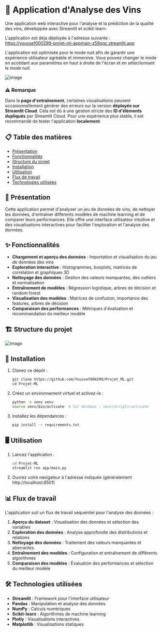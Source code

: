 # 🍷 Application d'Analyse des Vins

Une application web interactive pour l'analyse et la prédiction de la qualité des vins, développée avec Streamlit et scikit-learn.

L'application est déja déployée à l'adresse suivante : https://youssef000299-projet-ml-appmain-z58ggc.streamlit.app

L'application est optimisée pour le mode nuit afin de garantir une expérience utilisateur agréable et immersive. Vous pouvez changer le mode en accédant aux paramètres en haut à droite de l'écran et en sélectionnant le mode nuit.

![image](https://github.com/user-attachments/assets/211586b4-65e5-4950-a4b4-0c4766dcfa31)

### ⚠️ Remarque

Dans la **page d'entraînement**, certaines visualisations peuvent occasionnellement générer des erreurs sur la version **déployée sur Streamlit Cloud**. Cela est dû à une gestion stricte des **ID d'éléments dupliqués** par Streamlit Cloud. Pour une expérience plus stable, il est recommandé de tester l'application **localement**.

## 📋 Table des matières

- [Présentation](#présentation)
- [Fonctionnalités](#fonctionnalités)
- [Structure du projet](#structure-du-projet)
- [Installation](#installation)
- [Utilisation](#utilisation)
- [Flux de travail](#flux-de-travail)
- [Technologies utilisées](#technologies-utilisées)

## 🎯 Présentation

Cette application permet d'analyser un jeu de données de vins, de nettoyer les données, d'entraîner différents modèles de machine learning et de comparer leurs performances. Elle offre une interface utilisateur intuitive et des visualisations interactives pour faciliter l'exploration et l'analyse des données.

## ✨ Fonctionnalités

- **Chargement et aperçu des données** : Importation et visualisation du jeu de données des vins
- **Exploration interactive** : Histogrammes, boxplots, matrices de corrélation et graphiques 3D
- **Nettoyage des données** : Gestion des valeurs manquantes, des outliers et normalisation
- **Entraînement de modèles** : Régression logistique, arbres de décision et random forest
- **Visualisation des modèles** : Matrices de confusion, importance des features, arbres de décision
- **Comparaison des performances** : Métriques d'évaluation et recommandation du meilleur modèle

## 🏗️ Structure du projet
![image](https://github.com/user-attachments/assets/3a368547-60d5-46cd-8778-c43d2e31c8df)



## 🚀 Installation
   
1. Clonez ce dépôt :
   ```bash:Projet-ML/README.md
   git clone https://github.com/Youssef000299/Projet_ML.git
   cd Projet-ML
   ```

2. Créez un environnement virtuel et activez-le :
   ```bash
   python -m venv venv
   source venv/bin/activate  # Sur Windows : venv\Scripts\activate
   ```

3. Installez les dépendances :
   ```bash
   pip install -r requirements.txt
   ```

## 🖥️ Utilisation

1. Lancez l'application :
   ```bash
   cd Projet-ML
   streamlit run app/main.py
   ```

2. Ouvrez votre navigateur à l'adresse indiquée (généralement http://localhost:8501)

## 📊 Flux de travail

L'application suit un flux de travail séquentiel pour l'analyse des données :

1. **Aperçu du dataset** : Visualisation des données et sélection des variables
2. **Exploration des données** : Analyse approfondie des distributions et relations
3. **Nettoyage des données** : Traitement des valeurs manquantes et aberrantes
4. **Entraînement des modèles** : Configuration et entraînement de différents algorithmes
5. **Comparaison des modèles** : Évaluation des performances et sélection du meilleur modèle

## 🛠️ Technologies utilisées

- **Streamlit** : Framework pour l'interface utilisateur
- **Pandas** : Manipulation et analyse des données
- **NumPy** : Calculs numériques
- **Scikit-learn** : Algorithmes de machine learning
- **Plotly** : Visualisations interactives
- **Matplotlib** : Visualisations statiques

